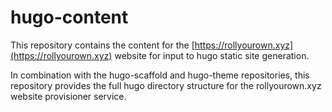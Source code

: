 # hugo-content

This repository contains the content for the [https://rollyourown.xyz](https://rollyourown.xyz) website for input to hugo static site generation.

In combination with the hugo-scaffold and hugo-theme repositories, this repository provides the full hugo directory structure for the rollyourown.xyz website provisioner service.
